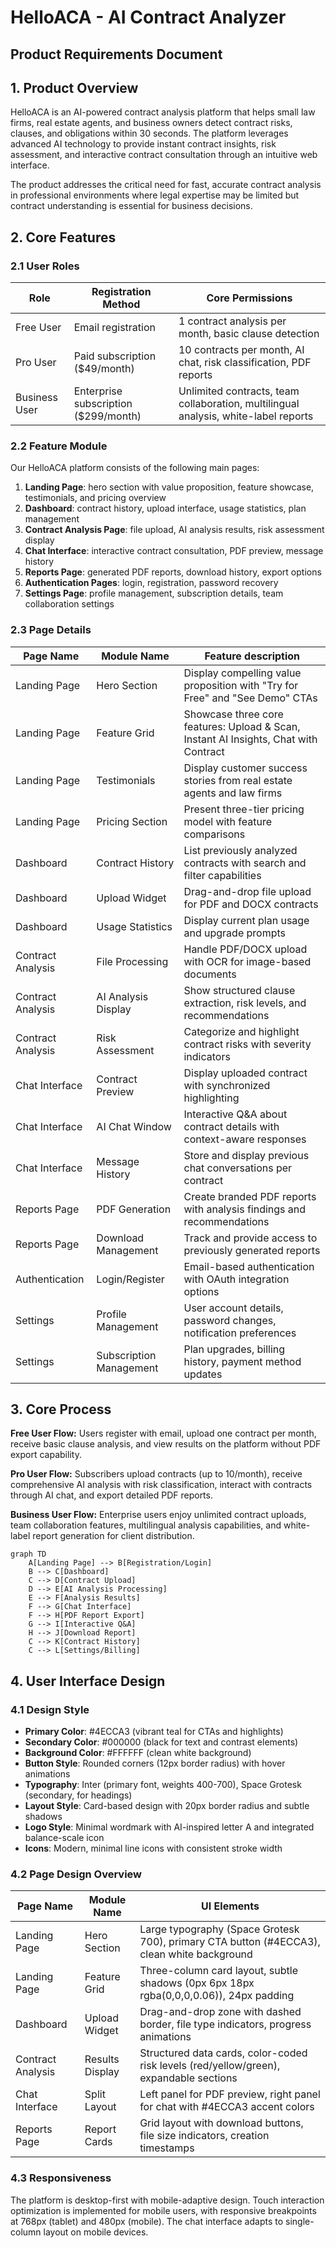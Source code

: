 # HelloACA - AI Contract Analyzer
## Product Requirements Document

## 1. Product Overview
HelloACA is an AI-powered contract analysis platform that helps small law firms, real estate agents, and business owners detect contract risks, clauses, and obligations within 30 seconds. The platform leverages advanced AI technology to provide instant contract insights, risk assessment, and interactive contract consultation through an intuitive web interface.

The product addresses the critical need for fast, accurate contract analysis in professional environments where legal expertise may be limited but contract understanding is essential for business decisions.

## 2. Core Features

### 2.1 User Roles
| Role | Registration Method | Core Permissions |
|------|---------------------|------------------|
| Free User | Email registration | 1 contract analysis per month, basic clause detection |
| Pro User | Paid subscription ($49/month) | 10 contracts per month, AI chat, risk classification, PDF reports |
| Business User | Enterprise subscription ($299/month) | Unlimited contracts, team collaboration, multilingual analysis, white-label reports |

### 2.2 Feature Module
Our HelloACA platform consists of the following main pages:
1. **Landing Page**: hero section with value proposition, feature showcase, testimonials, and pricing overview
2. **Dashboard**: contract history, upload interface, usage statistics, plan management
3. **Contract Analysis Page**: file upload, AI analysis results, risk assessment display
4. **Chat Interface**: interactive contract consultation, PDF preview, message history
5. **Reports Page**: generated PDF reports, download history, export options
6. **Authentication Pages**: login, registration, password recovery
7. **Settings Page**: profile management, subscription details, team collaboration settings

### 2.3 Page Details
| Page Name | Module Name | Feature description |
|-----------|-------------|---------------------|
| Landing Page | Hero Section | Display compelling value proposition with "Try for Free" and "See Demo" CTAs |
| Landing Page | Feature Grid | Showcase three core features: Upload & Scan, Instant AI Insights, Chat with Contract |
| Landing Page | Testimonials | Display customer success stories from real estate agents and law firms |
| Landing Page | Pricing Section | Present three-tier pricing model with feature comparisons |
| Dashboard | Contract History | List previously analyzed contracts with search and filter capabilities |
| Dashboard | Upload Widget | Drag-and-drop file upload for PDF and DOCX contracts |
| Dashboard | Usage Statistics | Display current plan usage and upgrade prompts |
| Contract Analysis | File Processing | Handle PDF/DOCX upload with OCR for image-based documents |
| Contract Analysis | AI Analysis Display | Show structured clause extraction, risk levels, and recommendations |
| Contract Analysis | Risk Assessment | Categorize and highlight contract risks with severity indicators |
| Chat Interface | Contract Preview | Display uploaded contract with synchronized highlighting |
| Chat Interface | AI Chat Window | Interactive Q&A about contract details with context-aware responses |
| Chat Interface | Message History | Store and display previous chat conversations per contract |
| Reports Page | PDF Generation | Create branded PDF reports with analysis findings and recommendations |
| Reports Page | Download Management | Track and provide access to previously generated reports |
| Authentication | Login/Register | Email-based authentication with OAuth integration options |
| Settings | Profile Management | User account details, password changes, notification preferences |
| Settings | Subscription Management | Plan upgrades, billing history, payment method updates |

## 3. Core Process

**Free User Flow:**
Users register with email, upload one contract per month, receive basic clause analysis, and view results on the platform without PDF export capability.

**Pro User Flow:**
Subscribers upload contracts (up to 10/month), receive comprehensive AI analysis with risk classification, interact with contracts through AI chat, and export detailed PDF reports.

**Business User Flow:**
Enterprise users enjoy unlimited contract uploads, team collaboration features, multilingual analysis capabilities, and white-label report generation for client distribution.

```mermaid
graph TD
    A[Landing Page] --> B[Registration/Login]
    B --> C[Dashboard]
    C --> D[Contract Upload]
    D --> E[AI Analysis Processing]
    E --> F[Analysis Results]
    F --> G[Chat Interface]
    F --> H[PDF Report Export]
    G --> I[Interactive Q&A]
    H --> J[Download Report]
    C --> K[Contract History]
    C --> L[Settings/Billing]
```

## 4. User Interface Design

### 4.1 Design Style
- **Primary Color**: #4ECCA3 (vibrant teal for CTAs and highlights)
- **Secondary Color**: #000000 (black for text and contrast elements)
- **Background Color**: #FFFFFF (clean white background)
- **Button Style**: Rounded corners (12px border radius) with hover animations
- **Typography**: Inter (primary font, weights 400-700), Space Grotesk (secondary, for headings)
- **Layout Style**: Card-based design with 20px border radius and subtle shadows
- **Logo Style**: Minimal wordmark with AI-inspired letter A and integrated balance-scale icon
- **Icons**: Modern, minimal line icons with consistent stroke width

### 4.2 Page Design Overview
| Page Name | Module Name | UI Elements |
|-----------|-------------|-------------|
| Landing Page | Hero Section | Large typography (Space Grotesk 700), primary CTA button (#4ECCA3), clean white background |
| Landing Page | Feature Grid | Three-column card layout, subtle shadows (0px 6px 18px rgba(0,0,0,0.06)), 24px padding |
| Dashboard | Upload Widget | Drag-and-drop zone with dashed border, file type indicators, progress animations |
| Contract Analysis | Results Display | Structured data cards, color-coded risk levels (red/yellow/green), expandable sections |
| Chat Interface | Split Layout | Left panel for PDF preview, right panel for chat with #4ECCA3 accent colors |
| Reports Page | Report Cards | Grid layout with download buttons, file size indicators, creation timestamps |

### 4.3 Responsiveness
The platform is desktop-first with mobile-adaptive design. Touch interaction optimization is implemented for mobile users, with responsive breakpoints at 768px (tablet) and 480px (mobile). The chat interface adapts to single-column layout on mobile devices.
